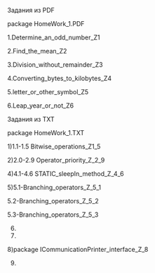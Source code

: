 Задания из PDF

package HomeWork_1.PDF

1.Determine_an_odd_number_Z1

2.Find_the_mean_Z2

3.Division_without_remainder_Z3

4.Converting_bytes_to_kilobytes_Z4

5.letter_or_other_symbol_Z5

6.Leap_year_or_not_Z6



Задания из TXT

package HomeWork_1.TXT

1)1.1-1.5 Bitwise_operations_Z1_5

2)2.0-2.9 Operator_priority_Z_2_9

4)4.1-4.6 STATIC_sleepIn_method_Z_4_6

5)5.1-Branching_operators_Z_5_1 

  5.2-Branching_operators_Z_5_2
  
  5.3-Branching_operators_Z_5_3
  
6)

7)

8)package ICommunicationPrinter_interface_Z_8

9)
